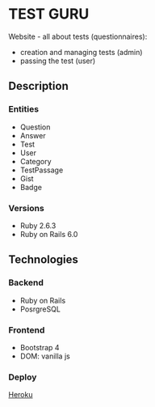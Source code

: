# TEST GURU

Website - all about tests (questionnaires):
- creation and managing tests (admin)
- passing the test (user)

## Description

### Entities
- Question
- Answer
- Test
- User
- Category
- TestPassage
- Gist
- Badge

### Versions
- Ruby 2.6.3
- Ruby on Rails 6.0

## Technologies

### Backend
- Ruby on Rails
- PosrgreSQL

### Frontend
- Bootstrap 4
- DOM: vanilla js

### Deploy
[Heroku](https://test-sensei.herokuapp.com/)
